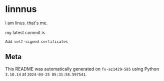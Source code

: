 # linnnus

i am linus. that's me.

my latest commit is

```
Add self-signed certificates
```

## Meta

This README was automatically generated on `fv-az1429-585` using Python
`3.10.14` at `2024-04-25 05:31:58.597541`.
